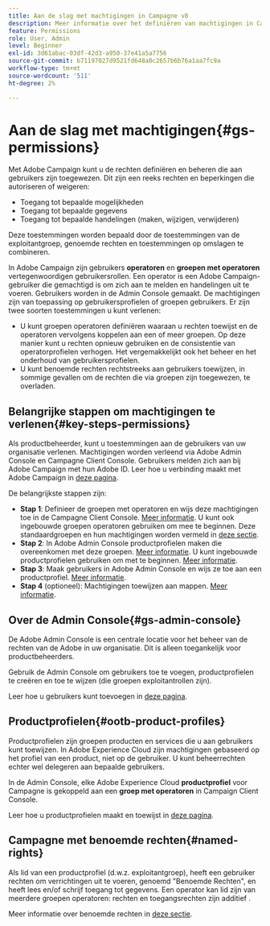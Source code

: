 ```yaml
---
title: Aan de slag met machtigingen in Campagne v8
description: Meer informatie over het definiëren van machtigingen in Campagne v8
feature: Permissions
role: User, Admin
level: Beginner
exl-id: 3d61abac-03df-42d3-a950-37e41a5a7756
source-git-commit: b71197027d9521fd648a0c2657b6b76a1aa7fc9a
workflow-type: tm+mt
source-wordcount: '511'
ht-degree: 2%

---
```


# Aan de slag met machtigingen{#gs-permissions}

Met Adobe Campaign kunt u de rechten definiëren en beheren die aan gebruikers zijn toegewezen. Dit zijn een reeks rechten en beperkingen die autoriseren of weigeren:

* Toegang tot bepaalde mogelijkheden
* Toegang tot bepaalde gegevens
* Toegang tot bepaalde handelingen (maken, wijzigen, verwijderen)

Deze toestemmingen worden bepaald door de toestemmingen van de exploitantgroep, genoemde rechten en toestemmingen op omslagen te combineren.

In Adobe Campaign zijn gebruikers **operatoren** en **groepen met operatoren** vertegenwoordigen gebruikersrollen. Een operator is een Adobe Campaign-gebruiker die gemachtigd is om zich aan te melden en handelingen uit te voeren. Gebruikers worden in de Admin Console gemaakt. De machtigingen zijn van toepassing op gebruikersprofielen of groepen gebruikers. Er zijn twee soorten toestemmingen u kunt verlenen:

* U kunt groepen operatoren definiëren waaraan u rechten toewijst en de operatoren vervolgens koppelen aan een of meer groepen. Op deze manier kunt u rechten opnieuw gebruiken en de consistentie van operatorprofielen verhogen. Het vergemakkelijkt ook het beheer en het onderhoud van gebruikersprofielen.
* U kunt benoemde rechten rechtstreeks aan gebruikers toewijzen, in sommige gevallen om de rechten die via groepen zijn toegewezen, te overladen.

## Belangrijke stappen om machtigingen te verlenen{#key-steps-permissions}

Als productbeheerder, kunt u toestemmingen aan de gebruikers van uw organisatie verlenen. Machtigingen worden verleend via Adobe Admin Console en Campagne Client Console. Gebruikers melden zich aan bij Adobe Campaign met hun Adobe ID. Leer hoe u verbinding maakt met Adobe Campaign in [deze pagina](connect.md).

De belangrijkste stappen zijn:

* **Stap 1**: Definieer de groepen met operatoren en wijs deze machtigingen toe in de Campagne Client Console. [Meer informatie](manage-permissions.md#create-product-profile).
U kunt ook ingebouwde groepen operatoren gebruiken om mee te beginnen. Deze standaardgroepen en hun machtigingen worden vermeld in [deze sectie](manage-permissions.md#ootb-productprofiles).
* **Stap 2**: In Adobe Admin Console productprofielen maken die overeenkomen met deze groepen. [Meer informatie](manage-permissions.md#create-product-profile).
U kunt ingebouwde productprofielen gebruiken om met te beginnen. [Meer informatie](manage-permissions.md#ootb-productprofiles).
* **Stap 3**: Maak gebruikers in Adobe Admin Console en wijs ze toe aan een productprofiel. [Meer informatie](manage-permissions.md#add-users).
* **Stap 4** (optioneel): Machtigingen toewijzen aan mappen. [Meer informatie](manage-permissions.md#ootb-productprofiles).

## Over de Admin Console{#gs-admin-console}

De Adobe Admin Console is een centrale locatie voor het beheer van de rechten van de Adobe in uw organisatie. Dit is alleen toegankelijk voor productbeheerders.

Gebruik de Admin Console om gebruikers toe te voegen, productprofielen te creëren en toe te wijzen (die groepen exploitantrollen zijn).

Leer hoe u gebruikers kunt toevoegen in [deze pagina](manage-permissions.md#add-users).

## Productprofielen{#ootb-product-profiles}

Productprofielen zijn groepen producten en services die u aan gebruikers kunt toewijzen. In Adobe Experience Cloud zijn machtigingen gebaseerd op het profiel van een product, niet op de gebruiker. U kunt beheerrechten echter wel delegeren aan bepaalde gebruikers.

In de Admin Console, elke Adobe Experience Cloud **productprofiel** voor Campagne is gekoppeld aan een **groep met operatoren** in Campaign Client Console.

Leer hoe u productprofielen maakt en toewijst in [deze pagina](manage-permissions.md#create-a-product-profile).

## Campagne met benoemde rechten{#named-rights}

Als lid van een productprofiel (d.w.z. exploitantgroep), heeft een gebruiker rechten om verrichtingen uit te voeren, genoemd &quot;Benoemde Rechten&quot;, en heeft lees en/of schrijf toegang tot gegevens. Een operator kan lid zijn van meerdere groepen operatoren: rechten en toegangsrechten zijn additief .

Meer informatie over benoemde rechten in [deze sectie](manage-permissions.md#use-named-rights).
